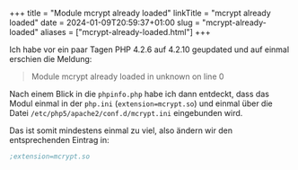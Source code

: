 +++
title = "Module mcrypt already loaded"
linkTitle = "mcrypt already loaded"
date = 2024-01-09T20:59:37+01:00
slug = "mcrypt-already-loaded"
aliases = ["mcrypt-already-loaded.html"]
+++

Ich habe vor ein paar Tagen PHP 4.2.6 auf 4.2.10 geupdated und auf einmal erschien die Meldung:

> Module mcrypt already loaded in unknown on line 0

Nach einem Blick in die `phpinfo.php` habe ich dann entdeckt, dass das Modul einmal in der `php.ini` (`extension=mcrypt.so`) und einmal über die Datei `/etc/php5/apache2/conf.d/mcrypt.ini` eingebunden wird.

Das ist somit mindestens einmal zu viel, also ändern wir den entsprechenden Eintrag in:

```ini
;extension=mcrypt.so
```
